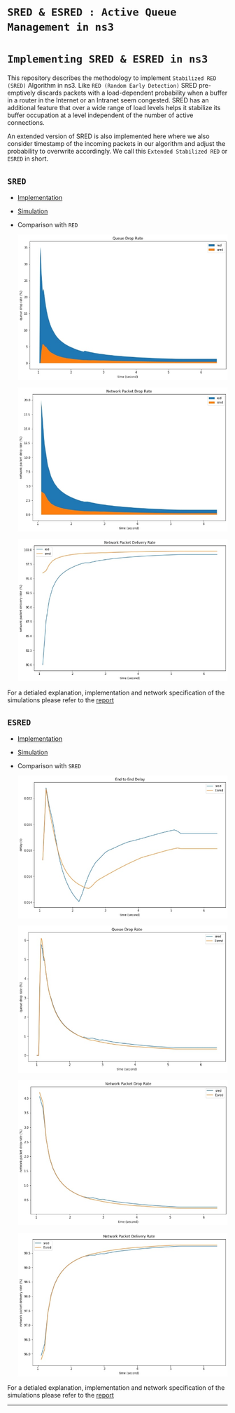 # **`SRED & ESRED : Active Queue Management in ns3`**

# **`Implementing SRED & ESRED in ns3`**

This repository describes the methodology to implement `Stabilized RED (SRED)`
Algorithm in ns3. Like `RED (Random Early Detection)` SRED pre-emptively
discards packets with a load-dependent probability when a buffer in a router in
the Internet or an Intranet seem congested. SRED has an additional feature
that over a wide range of load levels helps it stabilize its buffer occupation at a level independent of the number of active connections.

An extended version of SRED is also implemented here where we also consider timestamp of the incoming packets in our algorithm and adjust the probability to overwrite accordingly. We call this `Extended Stabilized RED` or `ESRED` in short.

## `SRED`
- [Implementation](sred/stabilized-red-queue-disc.cc)
- [Simulation](simulation/wired-sred-simulation.cc)
- Comparison with `RED`

    ![](drawings/red-vs-sred/queue-drop.jpg)

    ![](drawings/red-vs-sred/packet-drop.jpg)

    ![](drawings/red-vs-sred/delivery.jpg)

For a detialed explanation, implementation and network specification of the simulations please refer to the [report](Report.pdf)

## `ESRED`
- [Implementation](esred/es-red-queue-disc.cc)
- [Simulation](simulation/wired-esred-simulation.cc)

- Comparison with `SRED`

    ![](drawings/sred-vs-esred/delay.jpg)

    ![](drawings/sred-vs-esred/queue-drop.jpg)

    ![](drawings/sred-vs-esred/packet-drop.jpg)

    ![](drawings/sred-vs-esred/delivery.jpg)


For a detialed explanation, implementation and network specification of the simulations please refer to the [report](Report.pdf)

---

